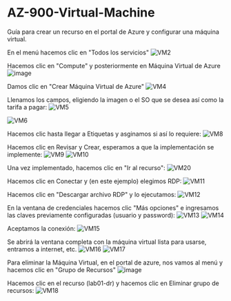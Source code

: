 # AZ-900-Virtual-Machine
Guía para crear un recurso en el portal de Azure y configurar una máquina virtual.

En el menú hacemos clic en "Todos los servicios"
![VM2](https://user-images.githubusercontent.com/106035353/174952710-c4ca367f-9229-4406-8ccb-ac1ad4796221.png)

Hacemos clic en "Compute" y posteriormente en Máquina Virtual de Azure
![image](https://user-images.githubusercontent.com/106035353/174952842-46ef4a3a-dc14-46f9-be68-31b408a08486.png)

Damos clic en "Crear Máquina Virtual de Azure"
![VM4](https://user-images.githubusercontent.com/106035353/175203235-e703ac55-8bb4-4af5-ba0e-a27041445a7c.png)

Llenamos los campos, eligiendo la imagen o el SO que se desea así como la tarifa a pagar:
![VM5](https://user-images.githubusercontent.com/106035353/175203438-5e16a940-a73b-4a26-8255-241661815fc9.png)

![VM6](https://user-images.githubusercontent.com/106035353/175203447-2a6add3a-e354-48f4-b49a-318f275be917.png)

Hacemos clic hasta llegar a Etiquetas y asginamos si así lo requiere:
![VM8](https://user-images.githubusercontent.com/106035353/175204841-0c31e5e2-1d9e-4089-94ad-bda4cf0c650e.png)


Hacemos clic en Revisar y Crear, esperamos a que la implementación se implemente:
![VM9](https://user-images.githubusercontent.com/106035353/175204891-f540f5a3-e0e3-42d6-93ca-c223bd334312.png)
![VM10](https://user-images.githubusercontent.com/106035353/175204906-77a1aec7-cff0-4e74-a544-34c16b03be64.png)

Una vez implementado, hacemos clic en "Ir al recurso":
![VM20](https://user-images.githubusercontent.com/106035353/175204990-659b4fcb-060c-4a47-9f21-38c302c4d3f8.png)

Hacemos clic en Conectar y (en este ejemplo) elegimos RDP:
![VM11](https://user-images.githubusercontent.com/106035353/175205168-5f3bcfc7-b04e-455c-a1be-6d9b7dd9b619.png)

Hacemos clic en "Descargar archivo RDP" y lo ejecutamos:
![VM12](https://user-images.githubusercontent.com/106035353/175205204-e33e9e25-7a63-4e8c-9ad5-2f017a617bd8.png)

En la ventana de credenciales hacemos clic "Más opciones" e ingresamos las claves previamente configuradas (usuario y password):
![VM13](https://user-images.githubusercontent.com/106035353/175205315-fb788d1c-be2e-494a-a184-80c83cd107e7.png)
![VM14](https://user-images.githubusercontent.com/106035353/175205322-15ca5dfb-5b55-43aa-987c-693f8910ec91.png)

Aceptamos la conexión:
![VM15](https://user-images.githubusercontent.com/106035353/175205471-a265d215-3149-4725-86ca-4bbd41f8a5da.png)


Se abrirá la ventana completa con la máquina virtual lista para usarse, entramos a internet, etc.
![VM16](https://user-images.githubusercontent.com/106035353/175205510-56a89760-d930-4990-963b-2c041114de36.png)
![VM17](https://user-images.githubusercontent.com/106035353/175205522-20d82262-4ae0-4f88-bae0-e87b6805742b.png)

Para eliminar la Máquina Virtual, en el portal de azure, nos vamos al menú y hacemos clic en "Grupo de Recursos"
![image](https://user-images.githubusercontent.com/106035353/175205771-01520a7f-bea9-4a3b-a7d1-dd4816332913.png)

Hacemos clic en el recurso (lab01-dr) y hacemos clic en Eliminar grupo de recursos:
![VM18](https://user-images.githubusercontent.com/106035353/175205897-b143dd09-9cd9-4a24-b2f5-065ed1ea1208.png)

